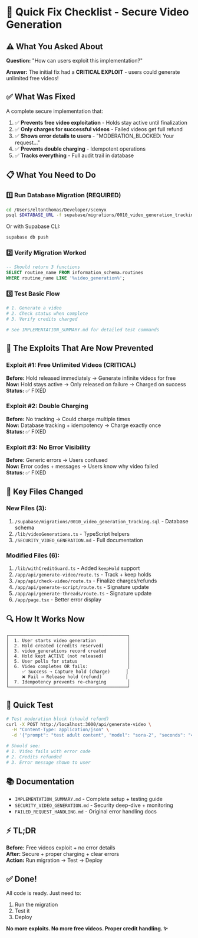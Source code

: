 # 🚀 Quick Fix Checklist - Secure Video Generation

## ⚠️ What You Asked About

**Question:** "How can users exploit this implementation?"

**Answer:** The initial fix had a **CRITICAL EXPLOIT** - users could generate unlimited free videos!

## ✅ What Was Fixed

A complete secure implementation that:
1. ✅ **Prevents free video exploitation** - Holds stay active until finalization
2. ✅ **Only charges for successful videos** - Failed videos get full refund
3. ✅ **Shows error details to users** - "MODERATION_BLOCKED: Your request..."
4. ✅ **Prevents double charging** - Idempotent operations
5. ✅ **Tracks everything** - Full audit trail in database

## 📋 What You Need to Do

### 1️⃣ Run Database Migration (REQUIRED)

```bash
cd /Users/eltonthomas/Developer/scenyx
psql $DATABASE_URL -f supabase/migrations/0010_video_generation_tracking.sql
```

Or with Supabase CLI:
```bash
supabase db push
```

### 2️⃣ Verify Migration Worked

```sql
-- Should return 3 functions
SELECT routine_name FROM information_schema.routines 
WHERE routine_name LIKE '%video_generation%';
```

### 3️⃣ Test Basic Flow

```bash
# 1. Generate a video
# 2. Check status when complete
# 3. Verify credits charged

# See IMPLEMENTATION_SUMMARY.md for detailed test commands
```

## 🎯 The Exploits That Are Now Prevented

### Exploit #1: Free Unlimited Videos (CRITICAL)
**Before:** Hold released immediately → Generate infinite videos for free  
**Now:** Hold stays active → Only released on failure → Charged on success  
**Status:** ✅ FIXED

### Exploit #2: Double Charging
**Before:** No tracking → Could charge multiple times  
**Now:** Database tracking + idempotency → Charge exactly once  
**Status:** ✅ FIXED

### Exploit #3: No Error Visibility
**Before:** Generic errors → Users confused  
**Now:** Error codes + messages → Users know why video failed  
**Status:** ✅ FIXED

## 📁 Key Files Changed

### New Files (3):
1. `/supabase/migrations/0010_video_generation_tracking.sql` - Database schema
2. `/lib/videoGenerations.ts` - TypeScript helpers
3. `/SECURITY_VIDEO_GENERATION.md` - Full documentation

### Modified Files (6):
1. `/lib/withCreditGuard.ts` - Added `keepHold` support
2. `/app/api/generate-video/route.ts` - Track + keep holds
3. `/app/api/check-video/route.ts` - Finalize charges/refunds
4. `/app/api/generate-script/route.ts` - Signature update
5. `/app/api/generate-threads/route.ts` - Signature update
6. `/app/page.tsx` - Better error display

## 🔍 How It Works Now

```
┌─────────────────────────────────────────────┐
│  1. User starts video generation            │
│  2. Hold created (credits reserved)         │
│  3. video_generations record created        │
│  4. Hold kept ACTIVE (not released)         │
│  5. User polls for status                   │
│  6. Video completes OR fails:               │
│     ✅ Success → Capture hold (charge)      │
│     ❌ Fail → Release hold (refund)         │
│  7. Idempotency prevents re-charging        │
└─────────────────────────────────────────────┘
```

## 🧪 Quick Test

```bash
# Test moderation block (should refund)
curl -X POST http://localhost:3000/api/generate-video \
  -H "Content-Type: application/json" \
  -d '{"prompt": "test adult content", "model": "sora-2", "seconds": "4"}'

# Should see:
# 1. Video fails with error code
# 2. Credits refunded
# 3. Error message shown to user
```

## 📚 Documentation

- `IMPLEMENTATION_SUMMARY.md` - Complete setup + testing guide
- `SECURITY_VIDEO_GENERATION.md` - Security deep-dive + monitoring
- `FAILED_REQUEST_HANDLING.md` - Original error handling docs

## ⚡ TL;DR

**Before:** Free videos exploit + no error details  
**After:** Secure + proper charging + clear errors  
**Action:** Run migration → Test → Deploy  

## ✅ Done!

All code is ready. Just need to:
1. Run the migration
2. Test it
3. Deploy

**No more exploits. No more free videos. Proper credit handling. ✨**

